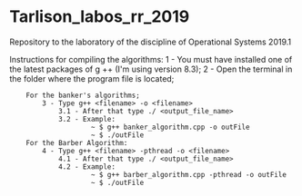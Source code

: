 # Tarlison_labos_rr_2019
Repository to the laboratory of the discipline of Operational Systems 2019.1

Instructions for compiling the algorithms:
		1 - You must have installed one of the latest packages of g ++ (I'm using version 8.3);
		2 - Open the terminal in the folder where the program file is located;

		For the banker's algorithms;
			3 - Type g++ <filename> -o <filename>
				3.1 - After that type ./ <output_file_name>
				3.2 - Example:
						~ $ g++ banker_algorithm.cpp -o outFile
						~ $ ./outFile
		For the Barber Algorithm:
			4 - Type g++ <filename> -pthread -o <filename>
				4.1 - After that type ./ <output_file_name>
				4.2 - Example:
						~ $ g++ barber_algorithm.cpp -pthread -o outFile
						~ $ ./outFile





